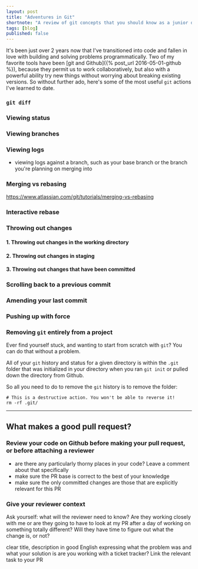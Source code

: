 ```yaml
---
layout: post
title: "Adventures in Git"
shortnote: "A review of git concepts that you should know as a junior developer"
tags: [blog]
published: false
---
```


It's been just over 2 years now that I've transitioned into code and fallen in love with building and solving problems programmatically. Two of my favorite tools have been [git and Github]({% post_url 2016-05-01-github %}), because they permit us to work collaboratively, but also with a powerful ability try new things without worrying about breaking existing versions. So without further ado, here's some of the most useful `git` actions I've learned to date.

### `git diff`

### Viewing status

### Viewing branches

### ‎Viewing logs

* viewing logs against a branch, such as your base branch or the branch you're planning on merging into

### Merging vs rebasing

https://www.atlassian.com/git/tutorials/merging-vs-rebasing

### Interactive ‎rebase

### ‎Throwing out changes

#### 1. Throwing out changes in the working directory
#### 2. Throwing out changes in staging
#### 3. Throwing out changes that have been committed

### ‎Scrolling back to a previous commit

### Amending your last commit

### ‎Pushing up with force

### Removing `git` entirely from a project

Ever find yourself stuck, and wanting to start from scratch with `git`? You can do that without a problem.

All of your `git` history and status for a given directory is within the `.git` folder that was initialized in your directory when you ran `git init` or pulled down the directory from Github.

So all you need to do to remove the `git` history is to remove the folder:

```
# This is a destructive action. You won't be able to reverse it!
rm -rf .git/
```



<hr>

## What makes a good pull request?

### Review your code on Github before making your pull request, or before attaching a reviewer

- ‎are there any particularly thorny places in your code? Leave a comment about that specifically
- ‎make sure the PR base is correct to the best of your knowledge
- ‎make sure the only committed changes are those that are explicitly relevant for this PR

### Give your reviewer context

Ask yourself: what will the reviewer need to know? Are they working closely with me or are they going to have to look at my PR after a day of working  on something totally different? Will they have time to figure out what the change is, or not?

clear title, description in good English expressing what the problem was and what your solution is
are you working with a ticket tracker? Link the relevant task to your PR

